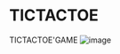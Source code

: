 # TICTACTOE
TICTACTOE'GAME
![image](https://user-images.githubusercontent.com/88894650/174462076-40f3e03a-404a-48f4-9bba-09751ec2f740.png)
